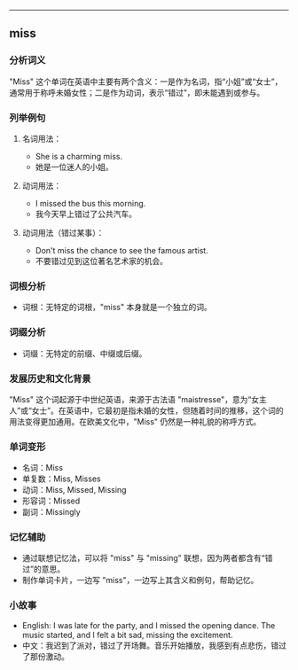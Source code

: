 
---------------
## miss
### 分析词义
"Miss" 这个单词在英语中主要有两个含义：一是作为名词，指“小姐”或“女士”，通常用于称呼未婚女性；二是作为动词，表示“错过”，即未能遇到或参与。

### 列举例句
1. 名词用法：
   - She is a charming miss.
   - 她是一位迷人的小姐。
   
2. 动词用法：
   - I missed the bus this morning.
   - 我今天早上错过了公共汽车。
   
3. 动词用法（错过某事）：
   - Don't miss the chance to see the famous artist.
   - 不要错过见到这位著名艺术家的机会。

### 词根分析
- 词根：无特定的词根，"miss" 本身就是一个独立的词。

### 词缀分析
- 词缀：无特定的前缀、中缀或后缀。

### 发展历史和文化背景
"Miss" 这个词起源于中世纪英语，来源于古法语 "maistresse"，意为“女主人”或“女士”。在英语中，它最初是指未婚的女性，但随着时间的推移，这个词的用法变得更加通用。在欧美文化中，"Miss" 仍然是一种礼貌的称呼方式。

### 单词变形
- 名词：Miss
- 单复数：Miss, Misses
- 动词：Miss, Missed, Missing
- 形容词：Missed
- 副词：Missingly

### 记忆辅助
- 通过联想记忆法，可以将 "miss" 与 "missing" 联想，因为两者都含有“错过”的意思。
- 制作单词卡片，一边写 "miss"，一边写上其含义和例句，帮助记忆。

### 小故事
- English: I was late for the party, and I missed the opening dance. The music started, and I felt a bit sad, missing the excitement.
- 中文：我迟到了派对，错过了开场舞。音乐开始播放，我感到有点悲伤，错过了那份激动。

